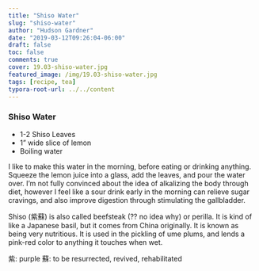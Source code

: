 ```yaml
---
title: "Shiso Water"
slug: "shiso-water"
author: "Hudson Gardner"
date: "2019-03-12T09:26:04-06:00"
draft: false
toc: false
comments: true
cover: 19.03-shiso-water.jpg
featured_image: /img/19.03-shiso-water.jpg
tags: [recipe, tea]
typora-root-url: ../../content
---
```


### Shiso Water

- 1-2 Shiso Leaves
- 1” wide slice of lemon
- Boiling water

I like to make this water in the morning, before eating or drinking anything. Squeeze the lemon juice into a glass, add the leaves, and pour the water over. I’m not fully convinced about the idea of alkalizing the body through diet, however I feel like a sour drink early in the morning can relieve sugar cravings, and also improve digestion through stimulating the gallbladder.

Shiso (紫蘇) is also called beefsteak (?? no idea why) or perilla. It is kind of like a Japanese basil, but it comes from China originally. It is known as being very nutritious. It is used in the pickling of ume plums, and lends a pink-red color to anything it touches when wet.

紫: purple
蘇: to be resurrected, revived, rehabilitated